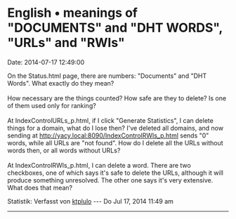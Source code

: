 English • meanings of \"DOCUMENTS\" and \"DHT WORDS\", \"URLs\" and \"RWIs\"
============================================================================

Date: 2014-07-17 12:49:00

On the Status.html page, there are numbers: \"Documents\" and \"DHT
Words\". What exactly do they mean?\
\
How necessary are the things counted? How safe are they to delete? Is
one of them used only for ranking?\
\
At IndexControlURLs\_p.html, if I click \"Generate Statistics\", I can
delete things for a domain, what do I lose then? I\'ve deleted all
domains, and now sending at
<http://yacy.local:8090/IndexControlRWIs_p.html> sends \"0\" words,
while all URLs are \"not found\". How do I delete all the URLs without
words then, or all words without URLs?\
\
At IndexControlRWIs\_p.html, I can delete a word. There are two
checkboxes, one of which says it\'s safe to delete the URLs, although it
will produce something unresolved. The other one says it\'s very
extensive. What does that mean?

Statistik: Verfasst von
[ktplulo](http://forum.yacy-websuche.de/memberlist.php?mode=viewprofile&u=2917)
--- Do Jul 17, 2014 11:49 am

------------------------------------------------------------------------
